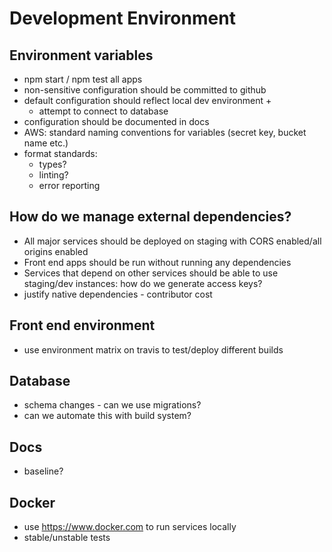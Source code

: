 # Development Environment

## Environment variables
* npm start / npm test all apps
* non-sensitive configuration should be committed to github
* default configuration should reflect local dev environment +
   * attempt to connect to database
* configuration should be documented in docs
* AWS: standard naming conventions for variables (secret key, bucket name etc.)
* format standards:
    * types?
    * linting?
    * error reporting

## How do we manage external dependencies?
* All major services should be deployed on staging with CORS enabled/all origins enabled
* Front end apps should be run without running any dependencies
* Services that depend on other services should be able to use staging/dev instances: how do we generate access keys?
* justify native dependencies - contributor cost

## Front end environment
* use environment matrix on travis to test/deploy different builds

## Database
* schema changes - can we use migrations?
* can we automate this with build system?

## Docs
* baseline?

## Docker
* use https://www.docker.com to run services locally
* stable/unstable tests

